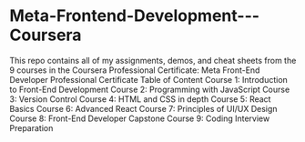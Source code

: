 # Meta-Frontend-Development---Coursera
This repo contains all of my assignments, demos, and cheat sheets from the 9 courses in the Coursera Professional Certificate: Meta Front-End Developer Professional Certificate
Table of Content
Course 1: Introduction to Front-End Development
Course 2: Programming with JavaScript
Course 3: Version Control
Course 4: HTML and CSS in depth
Course 5: React Basics
Course 6: Advanced React
Course 7: Principles of UI/UX Design
Course 8: Front-End Developer Capstone
Course 9: Coding Interview Preparation

